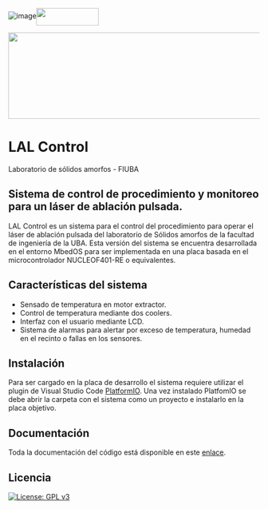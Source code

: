 ![image](https://img.shields.io/badge/C%2B%2B-00599C?style=for-the-badge&logo=c%2B%2B&logoColor=white)<img src="https://raw.githubusercontent.com/ARMmbed/mbed-os/master/logo.png" width="125" height="35" align="center">


<a href="https://www.fi.uba.ar/investigacion/areas-de-investigacion/materiales-y-nanotecnologia/laboratorio-de-solidos-amorfos"><img src="https://confedi.org.ar/wp-content/uploads/2020/09/fiuba_logo.jpg" width="600" height="173" align="center">
</a>
# LAL Control
Laboratorio de sólidos amorfos - FIUBA

## Sistema de control de procedimiento y monitoreo para un láser de ablación pulsada.

LAL Control es un sistema para el control del procedimiento para operar el láser de ablación pulsada del laboratorio de Sólidos amorfos de la facultad de ingeniería de la UBA. Esta versión del sistema se encuentra desarrollada en el entorno MbedOS para ser implementada en una placa basada en el microcontrolador NUCLEOF401-RE o equivalentes.

## Características del sistema

- Sensado de temperatura en motor extractor.
- Control de temperatura mediante dos coolers.
- Interfaz con el usuario mediante LCD.
- Sistema de alarmas para alertar por exceso de temperatura, humedad en el recinto o fallas en los sensores.

## Instalación
Para ser cargado en la placa de desarrollo el sistema requiere utilizar el plugin de Visual Studio Code [PlatformIO](https://platformio.org/). Una vez instalado PlatfomIO se debe abrir la carpeta con el sistema como un proyecto e instalarlo en la placa objetivo.

## Documentación
Toda la documentación del código está disponible en este [enlace](https://juanhirschmann.github.io/LAL_Control/index.html).


## Licencia
[![License: GPL v3](https://img.shields.io/badge/License-GPLv3-blue.svg)](https://www.gnu.org/licenses/gpl-3.0)
